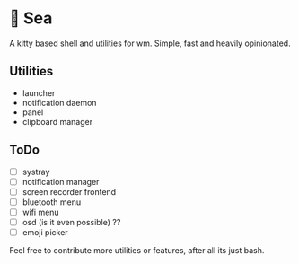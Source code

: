 # 🌊 Sea

A kitty based shell and utilities for wm.
Simple, fast and heavily opinionated.

## Utilities

- launcher
- notification daemon
- panel
- clipboard manager

## ToDo

- [ ] systray
- [ ] notification manager
- [ ] screen recorder frontend
- [ ] bluetooth menu
- [ ] wifi menu
- [ ] osd (is it even possible) ??
- [ ] emoji picker

Feel free to contribute more utilities or features, after all its just bash.
